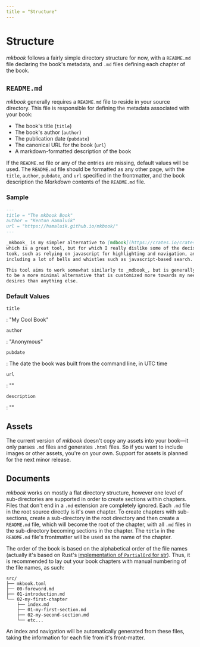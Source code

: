 ```yaml
---
title = "Structure"
---
```


# Structure

_mkbook_ follows a fairly simple directory structure for now, with a `README.md` file declaring the book's metadata, and `.md` files defining each chapter of the book.

## `README.md`

_mkbook_ generally requires a `README.md` file to reside in your source directory. This file is responsible for defining the metadata associated with your book:

* The book's title (`title`)
* The book's author (`author`)
* The publication date (`pubdate`)
* The canonical URL for the book (`url`)
* A markdown-formatted description of the book

If the `README.md` file or any of the entries are missing, default values will be used. The `README.md` file should be formatted as any other page, with the `title`, `author`, `pubdate`, and `url` specified in the frontmatter, and the book description the _Markdown_ contents of the `README.md` file.

### Sample

```md
---
title = "The mkbook Book"
author = "Kenton Hamaluik"
url = "https://hamaluik.github.io/mkbook/"
---

_mkbook_ is my simpler alternative to [mdbook](https://crates.io/crates/mdbook)
which is a great tool, but for which I really dislike some of the decisions they
took, such as relying on javascript for highlighting and navigation, and
including a lot of bells and whistles such as javascript-based search.

This tool aims to work somewhat similarly to _mdbook_, but is generally intended
to be a more minimal alternative that is customized more towards my needs and
desires than anything else.
```

### Default Values

`title`

: "My Cool Book"

`author`

: "Anonymous"

`pubdate`

: The date the book was built from the command line, in UTC time

`url`

: ""

`description`

: ""

## Assets

The current version of _mkbook_ doesn't copy any assets into your book—it only parses `.md` files and generates `.html` files. So if you want to include images or other assets, you're on your own. Support for assets is planned for the next minor release.

## Documents

_mkbook_ works on mostly a flat directory structure, however one level of sub-directories are supported in order to create sections within chapters. Files that don't end in a `.md` extension are completely ignored. Each `.md` file in the root source directly is it's own chapter. To create chapters with sub-sections, create a sub-directory in the root directory and then create a `README.md` file, which will become the root of the chapter, with all `.md` files in the sub-directory becoming sections in the chapter. The `title` in the `README.md` file's frontmatter will be used as the name of the chapter.

The order of the book is based on the alphabetical order of the file names (actually it's based on Rust's [implementation of `PartialOrd` for str](https://doc.rust-lang.org/std/cmp/trait.PartialOrd.html#impl-PartialOrd%3Cstr%3E)). Thus, it is recommended to lay out your book chapters with manual numbering of the file names, as such:

```
src/
├── mkbook.toml
├── 00-foreword.md
├── 01-introduction.md
└── 02-my-first-chapter
    ├── index.md
    ├── 01-my-first-section.md
    ├── 02-my-second-section.md
    └── etc...
```

An index and navigation will be automatically generated from these files, taking the information for each file from it's front-matter.
